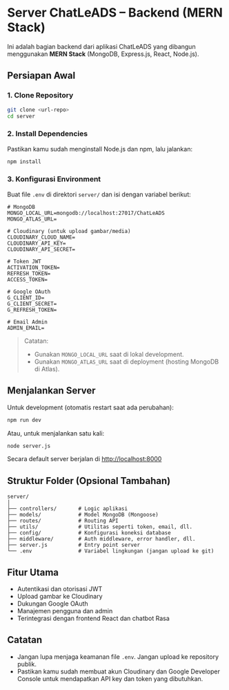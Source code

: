 # Server ChatLeADS – Backend (MERN Stack)

Ini adalah bagian backend dari aplikasi ChatLeADS yang dibangun menggunakan **MERN Stack** (MongoDB, Express.js, React, Node.js).

## Persiapan Awal

### 1. Clone Repository

```bash
git clone <url-repo>
cd server
```

### 2. Install Dependencies

Pastikan kamu sudah menginstall Node.js dan npm, lalu jalankan:

```bash
npm install
```

### 3. Konfigurasi Environment

Buat file `.env` di direktori `server/` dan isi dengan variabel berikut:

```env
# MongoDB
MONGO_LOCAL_URL=mongodb://localhost:27017/ChatLeADS
MONGO_ATLAS_URL=

# Cloudinary (untuk upload gambar/media)
CLOUDINARY_CLOUD_NAME=
CLOUDINARY_API_KEY=
CLOUDINARY_API_SECRET=

# Token JWT
ACTIVATION_TOKEN=
REFRESH_TOKEN=
ACCESS_TOKEN=

# Google OAuth
G_CLIENT_ID=
G_CLIENT_SECRET=
G_REFRESH_TOKEN=

# Email Admin
ADMIN_EMAIL=
```

> Catatan:
>
> * Gunakan `MONGO_LOCAL_URL` saat di lokal development.
> * Gunakan `MONGO_ATLAS_URL` saat di deployment (hosting MongoDB di Atlas).

## Menjalankan Server

Untuk development (otomatis restart saat ada perubahan):

```bash
npm run dev
```

Atau, untuk menjalankan satu kali:

```bash
node server.js
```

Secara default server berjalan di [http://localhost:8000](http://localhost:8000)

## Struktur Folder (Opsional Tambahan)

```
server/
│
├── controllers/       # Logic aplikasi
├── models/            # Model MongoDB (Mongoose)
├── routes/            # Routing API
├── utils/             # Utilitas seperti token, email, dll.
├── config/            # Konfigurasi koneksi database
├── middleware/        # Auth middleware, error handler, dll.
├── server.js          # Entry point server
└── .env               # Variabel lingkungan (jangan upload ke git)
```

## Fitur Utama

* Autentikasi dan otorisasi JWT
* Upload gambar ke Cloudinary
* Dukungan Google OAuth
* Manajemen pengguna dan admin
* Terintegrasi dengan frontend React dan chatbot Rasa

## Catatan

* Jangan lupa menjaga keamanan file `.env`. Jangan upload ke repository publik.
* Pastikan kamu sudah membuat akun Cloudinary dan Google Developer Console untuk mendapatkan API key dan token yang dibutuhkan.